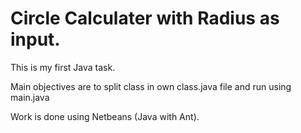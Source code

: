 # Circle Calculater with Radius as input.

This is my first Java task.

Main objectives are to split class in own class.java file and run using main.java

Work is done using Netbeans (Java with Ant).
